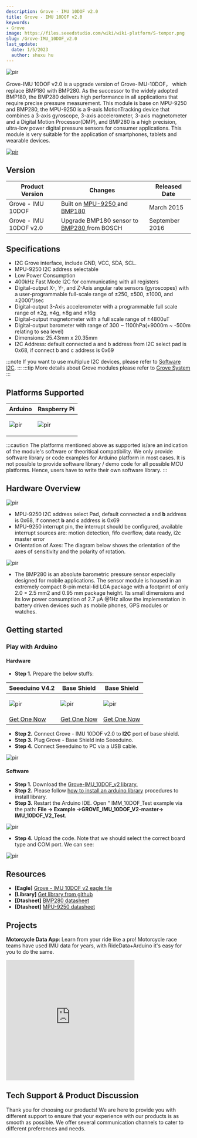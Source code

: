 ```yaml
---
description: Grove - IMU 10DOF v2.0
title: Grove - IMU 10DOF v2.0
keywords:
- Grove
image: https://files.seeedstudio.com/wiki/wiki-platform/S-tempor.png
slug: /Grove-IMU_10DOF_v2.0
last_update:
  date: 1/5/2023
  author: shuxu hu
---
```



<p style={{textAlign: 'center'}}><img src="https://files.seeedstudio.com/wiki/Grove-IMU_10DOF_v2.0/img/Grove-imu-10dof-v2.0.jpg" alt="pir" width={600} height="auto" /></p>

Grove-IMU 10DOF v2.0 is a upgrade version of Grove-IMU-10DOF， which replace BMP180 with BMP280. As the successor to the widely adopted BMP180, the BMP280 delivers high performance in all applications that require precise pressure measurement. This module is base on MPU-9250 and BMP280, the MPU-9250 is a 9-axis MotionTracking device that combines a 3-axis gyroscope, 3-axis accelerometer, 3-axis magnetometer and a Digital Motion Processor(DMP), and BMP280 is a high precision, ultra-low power digital pressure sensors for consumer applications. This module is very suitable for the application of smartphones, tablets and wearable devices.

[<p><img src="https://files.seeedstudio.com/wiki/common/Get_One_Now_Banner.png" alt="pir" width={600} height="auto" /></p>](https://www.seeedstudio.com/Grove-IMU-10DOF-v2.0-p-2691.html)

## Version

|  Product Version       | Changes                                                                                                                                                                                                                                      | Released Date  |
|------------------------|----------------------------------------------------------------------------------------------------------------------------------------------------------------------------------------------------------------------------------------------|----------------|
| Grove - IMU 10DOF      | Built on [MPU-9250 ](https://files.seeedstudio.com/wiki/Grove-IMU_10DOF/res/MPU-9250A_Product_Specification.pdf ) and [BMP180 ](https://files.seeedstudio.com/wiki/Grove-IMU_10DOF/res/BMP180.pdf )  | March 2015     |
| Grove - IMU 10DOF v2.0 | Upgrade BMP180 sensor to [BMP280 ](https://files.seeedstudio.com/wiki/Grove-Barometer_Sensor-BMP280/res/Grove-Barometer_Sensor-BMP280-BMP280-DS001-12_Datasheet.pdf ) from BOSCH                                         | September 2016 |


## Specifications


-   I2C Grove interface, include GND, VCC, SDA, SCL.
-   MPU-9250 I2C address selectable
-   Low Power Consumption
-   400kHz Fast Mode I2C for communicating with all registers
-   Digital-output X-, Y-, and Z-Axis angular rate sensors (gyroscopes) with a user-programmable full-scale range of ±250, ±500, ±1000, and ±2000°/sec
-   Digital-output 3-Axis accelerometer with a programmable full scale range of ±2g, ±4g, ±8g and ±16g
-   Digital-output magnetometer with a full scale range of ±4800uT
-   Digital-output barometer with range of 300 ~ 1100hPa(+9000m ~ -500m relating to sea level)
-   Dimensions: 25.43mm x 20.35mm
- I2C Address: default connected a and b address from I2C select pad is 0x68, if connect b and c address is 0x69

:::note
    If you want to use multiplue I2C devices, please refer to [Software I2C](https://wiki.seeedstudio.com/Arduino_Software_I2C_user_guide/).
:::
:::tip
    More details about Grove modules please refer to [Grove System](https://wiki.seeedstudio.com/Grove_System/)
:::
## Platforms Supported


<!-- | Arduino                                                                                             | Raspberry Pi                                                                                             |                                                                                                 |                                                                                                          |                                                                                                    |
|-----------------------------------------------------------------------------------------------------|----------------------------------------------------------------------------------------------------------|-------------------------------------------------------------------------------------------------|---------------------------------------------------------------------------------------------------|----------------------------------------------------------------------------------------------------|
| ![](https://files.seeedstudio.com/wiki/wiki_english/docs/images/arduino_logo.jpg) | ![](https://files.seeedstudio.com/wiki/wiki_english/docs/images/raspberry_pi_logo_n.jpg) | ![](https://files.seeedstudio.com/wiki/wiki_english/docs/images/bbg_logo.jpg) | ![](https://files.seeedstudio.com/wiki/wiki_english/docs/images/wio_logo_n.jpg) | ![](https://files.seeedstudio.com/wiki/wiki_english/docs/images/linkit_logo.jpg) | -->
|Arduino|Raspberry Pi|
|---|---|
|<p><img src="https://files.seeedstudio.com/wiki/wiki_english/docs/images/arduino_logo.jpg" alt="pir" width={200} height="auto" /></p>|<p><img src="https://files.seeedstudio.com/wiki/wiki_english/docs/images/raspberry_pi_logo_n.jpg" alt="pir" width={200} height="auto" /></p>|
:::caution
    The platforms mentioned above as supported is/are an indication of the module's software or theoritical compatibility. We only provide software library or code examples for Arduino platform in most cases. It is not possible to provide software library / demo code for all possible MCU platforms. Hence, users have to write their own software library.
:::

## Hardware Overview

<!-- ![](https://files.seeedstudio.com/wiki/Grove-IMU_10DOF_v2.0/img/dimensions.jpg) -->
  <p style={{textAlign: 'center'}}><img src="https://files.seeedstudio.com/wiki/Grove-IMU_10DOF_v2.0/img/dimensions.jpg" alt="pir" width={600} height="auto" /></p>


-  MPU-9250 I2C address select Pad, default connected **a** and **b** address is 0x68, if connect **b** and **c** address is 0x69
-  MPU-9250 interrupt pin, the interrupt should be configured, available interrupt sources are: motion detection, fifo overflow, data ready, i2c master error
- Orientation of Axes:
The diagram below shows the orientation of the axes of sensitivity and the polarity of rotation.
<!-- ![](https://files.seeedstudio.com/wiki/Grove-IMU_10DOF/img/Imu-10dof-dir-axes.png) -->
  <p style={{textAlign: 'center'}}><img src="https://files.seeedstudio.com/wiki/Grove-IMU_10DOF/img/Imu-10dof-dir-axes.png" alt="pir" width={600} height="auto" /></p>

- The BMP280 is an absolute barometric pressure sensor especially designed for mobile applications. The sensor module is housed in an extremely compact 8-pin metal-lid LGA package with a footprint of only 2.0 × 2.5 mm2 and 0.95 mm package height. Its small dimensions and its low power consumption of 2.7 μA @1Hz allow the implementation in battery driven devices such as mobile phones, GPS modules or watches.



## Getting started


### Play with Arduino

#### Hardware

- **Step 1.** Prepare the below stuffs:

| Seeeduino V4.2 | Base Shield| Base Shield |
|--------------|-------------|-----------------|
|<p><img src="https://files.seeedstudio.com/wiki/wiki_english/docs/images/seeeduino_v4.2.jpg" alt="pir" width={600} height="auto" /></p>|<p><img src="https://files.seeedstudio.com/wiki/wiki_english/docs/images/base_shield.jpg" alt="pir" width={600} height="auto" /></p>|<p><img src="https://files.seeedstudio.com/wiki/Grove-IMU_10DOF_v2.0/img/Grove-imu-10dof-v2.0_s.jpg" alt="pir" width={600} height="auto" /></p>|
|[Get One Now](https://www.seeedstudio.com/Seeeduino-V4.2-p-2517.html)|[Get One Now](https://www.seeedstudio.com/Base-Shield-V2-p-1378.html)|[Get One Now](https://www.seeedstudio.com/Grove-IMU-10DOF-v2.0-p-2691.html)|

- **Step 2.** Connect Grove - IMU 10DOF v2.0 to **I2C** port of base shield.
- **Step 3.** Plug Grove - Base Shield into Seeeduino.
- **Step 4.** Connect Seeeduino to PC via a USB cable.

<!--link-->
<!-- ![with_ardu](https://files.seeedstudio.com/wiki/Grove-IMU_10DOF_v2.0/img/with_ardu.jpg) -->
  <p style={{textAlign: 'center'}}><img src="https://files.seeedstudio.com/wiki/Grove-IMU_10DOF_v2.0/img/with_ardu.jpg" alt="pir" width={600} height="auto" /></p>



#### Software

- **Step 1.** Download the [Grove-IMU_10DOF_v2 library.](https://github.com/Seeed-Studio/Grove_IMU_10DOF_v2.0/archive/master.zip)
- **Step 2.** Please follow [how to install an arduino library](https://wiki.seeedstudio.com/How_to_install_Arduino_Library/) procedures to install library.
- **Step 3.** Restart the Arduino IDE. Open “ IMM_10DOF_Test example via the path: **File -> Example ->GROVE_IMU_10DOF_V2-master-> IMU_10DOF_V2_Test**.

<!-- ![](https://files.seeedstudio.com/wiki/Grove-IMU_10DOF_v2.0/img/library%20example.jpg) -->
  <p style={{textAlign: 'center'}}><img src="https://files.seeedstudio.com/wiki/Grove-IMU_10DOF_v2.0/img/library%20example.jpg" alt="pir" width={600} height="auto" /></p>

- **Step 4.** Upload the code. Note that we should select the correct board type and COM port.
We can see:

<!-- ![](https://files.seeedstudio.com/wiki/Grove-IMU_10DOF_v2.0/img/ardu_result.jpg) -->
<p style={{textAlign: 'center'}}><img src="https://files.seeedstudio.com/wiki/Grove-IMU_10DOF_v2.0/img/ardu_result.jpg" alt="pir" width={600} height="auto" /></p>


<div className="altium-ecad-viewer" data-project-src="https://files.seeedstudio.com/wiki/Grove-IMU_10DOF_v2.0/res/Grove%20-%20IMU%2010DOF%20v2.0.zip" style={{borderRadius: '0px 0px 4px 4px', height: 500, borderStyle: 'solid', borderWidth: 1, borderColor: 'rgb(241, 241, 241)', overflow: 'hidden', maxWidth: 1280, maxHeight: 700, boxSizing: 'border-box'}}>
</div>



## Resources


-   **[Eagle]** [Grove - IMU 10DOF v2 eagle file](https://files.seeedstudio.com/wiki/Grove-IMU_10DOF_v2.0/res/Grove%20-%20IMU%2010DOF%20v2.0.zip)
-   **[Library]** [Get library from github](https://github.com/Seeed-Studio/Grove_IMU_10DOF_v2.0/archive/master.zip)
-   **[Dtasheet]** [BMP280 datasheet](https://files.seeedstudio.com/wiki/Grove-IMU_10DOF_v2.0/res/BMP280-Datasheet.pdf)
-   **[Dtasheet]** [MPU-9250 datasheet](https://files.seeedstudio.com/wiki/Grove-IMU_10DOF/res/MPU-9250A_Product_Specification.pdf)


<!-- This Markdown file was created from https://www.seeedstudio.com/wiki/Grove_-_IMU_10DOF -->

## Projects

**Motorcycle Data App**: Learn from your ride like a pro! Motorcycle race teams have used IMU data for years, with RideData+Arduino it's easy for you to do the same.

<iframe frameborder='0' height='327.5' scrolling='no' src='https://www.hackster.io/RideData/motorcycle-data-app-11698f/embed' width='350'></iframe>

## Tech Support & Product Discussion

Thank you for choosing our products! We are here to provide you with different support to ensure that your experience with our products is as smooth as possible. We offer several communication channels to cater to different preferences and needs.

<div class="button_tech_support_container">
<a href="https://forum.seeedstudio.com/" class="button_forum"></a> 
<a href="https://www.seeedstudio.com/contacts" class="button_email"></a>
</div>

<div class="button_tech_support_container">
<a href="https://discord.gg/eWkprNDMU7" class="button_discord"></a> 
<a href="https://github.com/Seeed-Studio/wiki-documents/discussions/69" class="button_discussion"></a>
</div>
